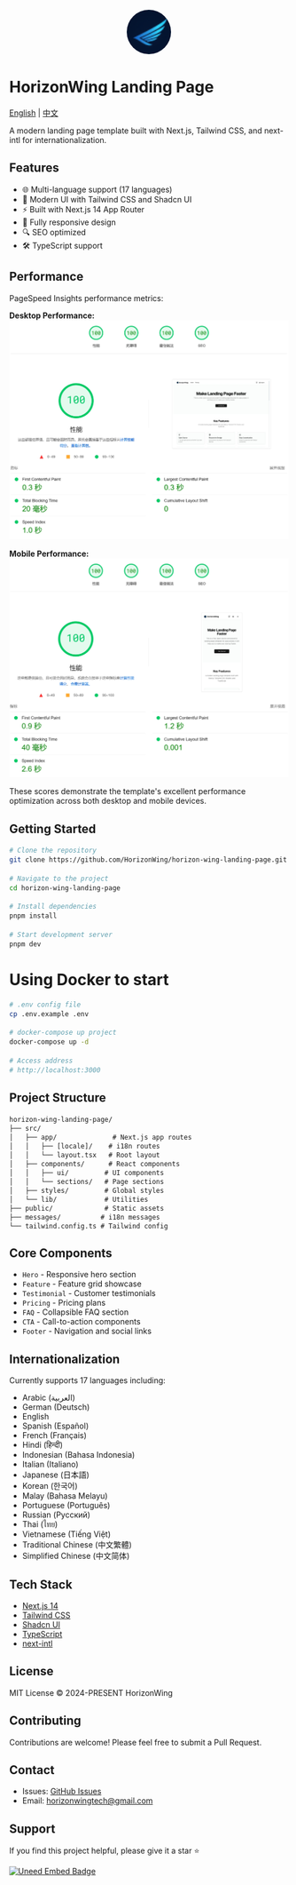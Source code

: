 <p align="center">
  <img src="public/logo.png" alt="HorizonWing Logo" width="80" height="80" style="border-radius: 50%;" />
</p>

# HorizonWing Landing Page

[English](./README.md) | [中文](./README.zh.md)

A modern landing page template built with Next.js, Tailwind CSS, and next-intl for internationalization.

## Features

- 🌐 Multi-language support (17 languages)
- 🎨 Modern UI with Tailwind CSS and Shadcn UI
- ⚡ Built with Next.js 14 App Router
- 📱 Fully responsive design
- 🔍 SEO optimized
- 🛠 TypeScript support

## Performance

PageSpeed Insights performance metrics:

**Desktop Performance:**
![Desktop Performance](docs/1.png)

**Mobile Performance:**
![Mobile Performance](docs/2.png)

These scores demonstrate the template's excellent performance optimization across both desktop and mobile devices.

## Getting Started

```bash
# Clone the repository
git clone https://github.com/HorizonWing/horizon-wing-landing-page.git

# Navigate to the project
cd horizon-wing-landing-page

# Install dependencies
pnpm install

# Start development server
pnpm dev
```

# Using Docker to start

```bash
# .env config file
cp .env.example .env

# docker-compose up project
docker-compose up -d

# Access address
# http://localhost:3000
```

## Project Structure

```shell
horizon-wing-landing-page/
├── src/
│   ├── app/              # Next.js app routes
│   │   ├── [locale]/    # i18n routes
│   │   └── layout.tsx   # Root layout
│   ├── components/      # React components
│   │   ├── ui/         # UI components
│   │   └── sections/   # Page sections
│   ├── styles/         # Global styles
│   └── lib/            # Utilities
├── public/             # Static assets
├── messages/          # i18n messages
└── tailwind.config.ts # Tailwind config
```

## Core Components

- `Hero` - Responsive hero section
- `Feature` - Feature grid showcase
- `Testimonial` - Customer testimonials
- `Pricing` - Pricing plans
- `FAQ` - Collapsible FAQ section
- `CTA` - Call-to-action components
- `Footer` - Navigation and social links

## Internationalization

Currently supports 17 languages including:

- Arabic (العربية)
- German (Deutsch)
- English
- Spanish (Español)
- French (Français)
- Hindi (हिन्दी)
- Indonesian (Bahasa Indonesia)
- Italian (Italiano)
- Japanese (日本語)
- Korean (한국어)
- Malay (Bahasa Melayu)
- Portuguese (Português)
- Russian (Русский)
- Thai (ไทย)
- Vietnamese (Tiếng Việt)
- Traditional Chinese (中文繁體)
- Simplified Chinese (中文简体)

## Tech Stack

- [Next.js 14](https://nextjs.org/)
- [Tailwind CSS](https://tailwindcss.com/)
- [Shadcn UI](https://ui.shadcn.com/)
- [TypeScript](https://www.typescriptlang.org/)
- [next-intl](https://next-intl-docs.vercel.app/)

## License

MIT License © 2024-PRESENT HorizonWing

## Contributing

Contributions are welcome! Please feel free to submit a Pull Request.

## Contact

- Issues: [GitHub Issues](https://github.com/HorizonWing/horizon-wing-landing-page/issues)
- Email: <horizonwingtech@gmail.com>

## Support

If you find this project helpful, please give it a star ⭐️

<a href="https://www.uneed.best/tool/horizonwing-landing-page">
  <img src="https://www.uneed.best/EMBED3.png" alt="Uneed Embed Badge" width="200" height="auto" />
</a>
